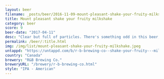 ```yaml
---
layout: beer
filename: _posts/beer/2016-11-09-mount-pleasant-shake-your-fruity-milkshake.md
title: Mount pleasant shake your fruity milkshake
category: beer
score: 9
beer-date: "2017-04-11"
desc: "Clear but full of particles. There's something odd in this beer, not bad just a flavour I can't pick out. Bitterness is completely overshadowed by the hops, just how I like my IPA"
permalink: /beer/:title.html
img: /img/list/mount-pleasant-shake-your-fruity-milkshake.jpeg
untappd: "https://untappd.com/b/r-b-brewing-co--shake-your-fruity---milkshake-ipa/1842888"
country: "Canada"
brewery: "R&B Brewing Co."
breweryURL: "/brewery/r-b-brewing-co.html"
style: "IPA - American"
---
```

